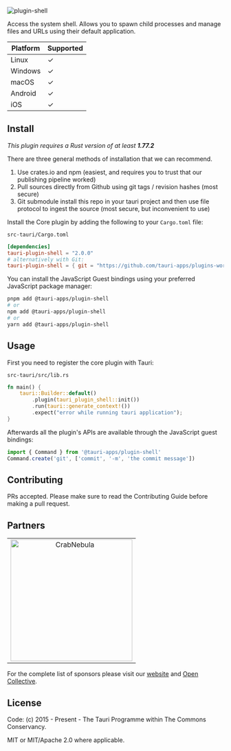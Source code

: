 ![plugin-shell](https://github.com/tauri-apps/plugins-workspace/raw/v2/plugins/shell/banner.png)

Access the system shell. Allows you to spawn child processes and manage files and URLs using their default application.

| Platform | Supported |
| -------- | --------- |
| Linux    | ✓         |
| Windows  | ✓         |
| macOS    | ✓         |
| Android  | ✓         |
| iOS      | ✓         |

## Install

_This plugin requires a Rust version of at least **1.77.2**_

There are three general methods of installation that we can recommend.

1. Use crates.io and npm (easiest, and requires you to trust that our publishing pipeline worked)
2. Pull sources directly from Github using git tags / revision hashes (most secure)
3. Git submodule install this repo in your tauri project and then use file protocol to ingest the source (most secure, but inconvenient to use)

Install the Core plugin by adding the following to your `Cargo.toml` file:

`src-tauri/Cargo.toml`

```toml
[dependencies]
tauri-plugin-shell = "2.0.0"
# alternatively with Git:
tauri-plugin-shell = { git = "https://github.com/tauri-apps/plugins-workspace", branch = "v2" }
```

You can install the JavaScript Guest bindings using your preferred JavaScript package manager:

```sh
pnpm add @tauri-apps/plugin-shell
# or
npm add @tauri-apps/plugin-shell
# or
yarn add @tauri-apps/plugin-shell
```

## Usage

First you need to register the core plugin with Tauri:

`src-tauri/src/lib.rs`

```rust
fn main() {
    tauri::Builder::default()
        .plugin(tauri_plugin_shell::init())
        .run(tauri::generate_context!())
        .expect("error while running tauri application");
}
```

Afterwards all the plugin's APIs are available through the JavaScript guest bindings:

```javascript
import { Command } from '@tauri-apps/plugin-shell'
Command.create('git', ['commit', '-m', 'the commit message'])
```

## Contributing

PRs accepted. Please make sure to read the Contributing Guide before making a pull request.

## Partners

<table>
  <tbody>
    <tr>
      <td align="center" valign="middle">
        <a href="https://crabnebula.dev" target="_blank">
          <img src="https://github.com/tauri-apps/plugins-workspace/raw/v2/.github/sponsors/crabnebula.svg" alt="CrabNebula" width="283">
        </a>
      </td>
    </tr>
  </tbody>
</table>

For the complete list of sponsors please visit our [website](https://tauri.app#sponsors) and [Open Collective](https://opencollective.com/tauri).

## License

Code: (c) 2015 - Present - The Tauri Programme within The Commons Conservancy.

MIT or MIT/Apache 2.0 where applicable.

